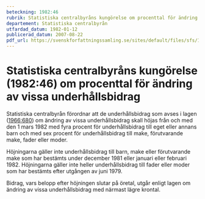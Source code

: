 ```yaml
---
beteckning: 1982:46
rubrik: Statistiska centralbyråns kungörelse om procenttal för ändring av vissa underhållsbidrag
departement: Statistiska centralbyrån
utfardad_datum: 1982-01-12
publicerad_datum: 2007-08-22
pdf_url: https://svenskforfattningssamling.se/sites/default/files/sfs/1982-01/SFS1982-46.pdf
---
```


# Statistiska centralbyråns kungörelse (1982:46) om procenttal för ändring av vissa underhållsbidrag

Statistiska centralbyrån förordnar att de underhållsbidrag som avses i lagen ([1966:680](https://selex.se/eli/sfs/1966/680)) om ändring av vissa underhållsbidrag skall höjas från och med den 1 mars 1982 med fyra procent för underhållsbidrag till eget eller annans barn och med sex procent för underhållsbidrag till make, förutvarande make, fader eller moder.

Höjningarna gäller inte underhållsbidrag till barn, make eller förutvarande make som har bestämts under december 1981 eller januari eller februari 1982. Höjningarna gäller inte heller underhållsbidrag till fader eller moder som har bestämts efter utgången av juni 1979.

Bidrag, vars belopp efter höjningen slutar på öretal, utgår enligt lagen om ändring av vissa underhållsbidrag med närmast lägre krontal.